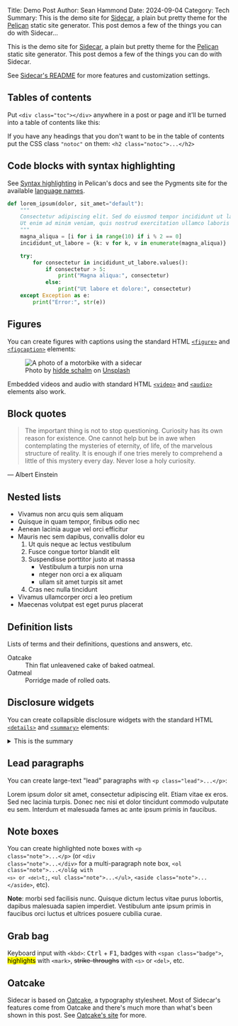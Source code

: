 Title: Demo Post
Author: Sean Hammond
Date: 2024-09-04
Category: Tech
Summary: This is the demo site for [Sidecar](https://github.com/seanh/sidecar),
    a plain but pretty theme for the [Pelican](https://getpelican.com/) static
    site generator. This post demos a few of the things you can do with Sidecar&hellip;

This is the demo site for [Sidecar](https://github.com/seanh/sidecar),
a plain but pretty theme for the [Pelican](https://getpelican.com/) static
site generator. This post demos a few of the things you can do with Sidecar.

See [Sidecar's README](https://github.com/seanh/sidecar) for more features and
customization settings.

<h2 class="notoc">Tables of contents</h2>

Put `<div class="toc"></div>` anywhere in a post or page and it'll be turned
into a table of contents like this:

<div class="toc"></div>

If you have any headings that you don't want to be in the table of
contents put the CSS class `"notoc"` on them:
`<h2 class="notoc">...</h2>`

## Code blocks with syntax highlighting

See [Syntax highlighting](https://docs.getpelican.com/en/latest/content.html#syntax-highlighting)
in Pelican's docs and see the Pygments site for the available
[language names](https://pygments.org/languages/).

```python
def lorem_ipsum(dolor, sit_amet="default"):
    """
    Consectetur adipiscing elit. Sed do eiusmod tempor incididunt ut labore et dolore magna aliqua.
    Ut enim ad minim veniam, quis nostrud exercitation ullamco laboris nisi ut aliquip ex ea commodo consequat.
    """
    magna_aliqua = [i for i in range(10) if i % 2 == 0]
    incididunt_ut_labore = {k: v for k, v in enumerate(magna_aliqua)}

    try:
        for consectetur in incididunt_ut_labore.values():
            if consectetur > 5:
                print("Magna aliqua:", consectetur)
            else:
                print("Ut labore et dolore:", consectetur)
    except Exception as e:
        print("Error:", str(e))
```

## Figures

You can create figures with captions using the standard HTML
[`<figure>`](https://html.spec.whatwg.org/multipage/grouping-content.html#the-figure-element)
and [`<figcaption>`](https://html.spec.whatwg.org/multipage/grouping-content.html#the-figcaption-element)
elements:

<figure>
  <img class="rounded" src="{static}/images/sidecar.jpg" alt="A photo of a motorbike with a sidecar">
  <figcaption>Photo by <a href="https://unsplash.com/@hdsfotografie95?utm_content=creditCopyText&utm_medium=referral&utm_source=unsplash">hidde schalm</a> on <a href="https://unsplash.com/photos/blue-tricycle-parked-beside-house-38FLdKhz_rM?utm_content=creditCopyText&utm_medium=referral&utm_source=unsplash">Unsplash</a>
  </figcaption>
</figure>

Embedded videos and audio with standard HTML [`<video>`](https://html.spec.whatwg.org/multipage/media.html#the-video-element)
and [`<audio>`](https://html.spec.whatwg.org/multipage/media.html#the-audio-element)
elements also work.

## Block quotes

> The important thing is not to stop questioning. Curiosity has its own reason
> for existence. One cannot help but be in awe when contemplating the mysteries
> of eternity, of life, of the marvelous structure of reality. It is enough if
> one tries merely to comprehend a little of this mystery every day. Never lose
> a holy curiosity.

— Albert Einstein

## Nested lists

* Vivamus non arcu quis sem aliquam
* Quisque in quam tempor, finibus odio nec
* Aenean lacinia augue vel orci efficitur
* Mauris nec sem dapibus, convallis dolor eu
    1. Ut quis neque ac lectus vestibulum
    2. Fusce congue tortor blandit elit
    3. Suspendisse porttitor justo at massa
        * Vestibulum a turpis non urna
        * nteger non orci a ex aliquam
        * ullam sit amet turpis sit amet
    4. Cras nec nulla tincidunt
* Vivamus ullamcorper orci a leo pretium
* Maecenas volutpat est eget purus placerat

## Definition lists

Lists of terms and their definitions, questions and answers, etc.

<dl>
<dt>Oatcake</dt>
<dd>Thin flat unleavened cake of baked oatmeal.</dd>
<dt>Oatmeal</dt>
<dd>Porridge made of rolled oats.</dd>
</dl>

## Disclosure widgets

You can create collapsible disclosure widgets with the standard HTML
[`<details>`](https://html.spec.whatwg.org/multipage/interactive-elements.html#the-details-element)
and [`<summary>`](https://html.spec.whatwg.org/multipage/interactive-elements.html#the-summary-element) elements:

<details>
  <summary>This is the summary</summary>
  <p>And here are the details:</p>
  <ol>
    <li>Cash on hand: $500.00</li>
    <li>Current invoice: $75.30</li>
    <li>Due date: 5/6/19</li>
  </ol>
</details>

## Lead paragraphs

You can create large-text "lead" paragraphs with `<p class="lead">...</p>`:

<p class="lead">
Lorem ipsum dolor sit amet, consectetur adipiscing elit. Etiam vitae ex eros.
Sed nec lacinia turpis. Donec nec nisi et dolor tincidunt commodo vulputate eu
sem. Interdum et malesuada fames ac ante ipsum primis in faucibus.
</p>

## Note boxes

You can create highlighted note boxes with
<code class="nowrap">&lt;p class="note"&gt;...&lt;/p&gt;</code>
(or <code class="nowrap">&lt;div class="note"&gt;...&lt;/div&gt;</code> for a multi-paragraph note box,
<code class="nowrap">&lt;ol class="note"&gt;...&lt;/ol&g with `<s>` or `<del>`t;</code>,
<code class="nowrap">&lt;ul class="note"&gt;...&lt;/ul&gt;</code>,
<code class="nowrap">&lt;aside class="note"&gt;...&lt;/aside&gt;</code>,
etc).

<p class="note"><b>Note</b>: morbi sed facilisis nunc. Quisque dictum lectus vitae purus lobortis, dapibus malesuada sapien imperdiet. Vestibulum ante ipsum primis in faucibus orci luctus et ultrices posuere cubilia curae.</p>

## Grab bag

Keyboard input with `<kbd>`: <kbd>Ctrl</kbd> + <kbd>F1</kbd>,
<span class="badge">badges</span> with `<span class="badge">`,
<mark>highlights</mark> with `<mark>`,
<s>strike-throughs</s> with `<s>` or `<del>`, etc.

## Oatcake

Sidecar is based on [Oatcake](https://www.seanh.cc/oatcake/),
a typography stylesheet. Most of Sidecar's features come from Oatcake and
there's much more than what's been shown in this post. See
[Oatcake's site](https://www.seanh.cc/oatcake/) for more.
